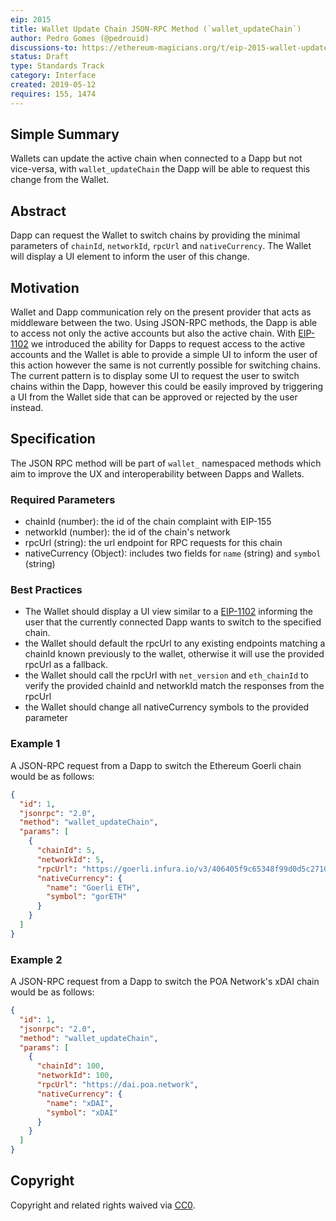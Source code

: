 ```yaml
---
eip: 2015
title: Wallet Update Chain JSON-RPC Method (`wallet_updateChain`)
author: Pedro Gomes (@pedrouid)
discussions-to: https://ethereum-magicians.org/t/eip-2015-wallet-update-chain-json-rpc-method-wallet-updatechain/3274
status: Draft
type: Standards Track
category: Interface
created: 2019-05-12
requires: 155, 1474
---
```


## Simple Summary

Wallets can update the active chain when connected to a Dapp but not vice-versa, with `wallet_updateChain` the Dapp will be able to request this change from the Wallet.

## Abstract

Dapp can request the Wallet to switch chains by providing the minimal parameters of `chainId`, `networkId`, `rpcUrl` and `nativeCurrency`. The Wallet will display a UI element to inform the user of this change.

## Motivation

Wallet and Dapp communication rely on the present provider that acts as middleware between the two. Using JSON-RPC methods, the Dapp is able to access not only the active accounts but also the active chain. With [EIP-1102](https://eips.ethereum.org/EIPS/eip-1102) we introduced the ability for Dapps to request access to the active accounts and the Wallet is able to provide a simple UI to inform the user of this action however the same is not currently possible for switching chains. The current pattern is to display some UI to request the user to switch chains within the Dapp, however this could be easily improved by triggering a UI from the Wallet side that can be approved or rejected by the user instead.

## Specification

The JSON RPC method will be part of `wallet_` namespaced methods which aim to improve the UX and interoperability between Dapps and Wallets.

### Required Parameters

- chainId (number): the id of the chain complaint with EIP-155
- networkId (number): the id of the chain's network
- rpcUrl (string): the url endpoint for RPC requests for this chain
- nativeCurrency (Object): includes two fields for `name` (string) and `symbol` (string)

### Best Practices

- The Wallet should display a UI view similar to a [EIP-1102](https://eips.ethereum.org/EIPS/eip-1102) informing the user that the currently connected Dapp wants to switch to the specified chain.
- the Wallet should default the rpcUrl to any existing endpoints matching a chainId known previously to the wallet, otherwise it will use the provided rpcUrl as a fallback.
- the Wallet should call the rpcUrl with `net_version` and `eth_chainId` to verify the provided chainId and networkId match the responses from the rpcUrl
- the Wallet should change all nativeCurrency symbols to the provided parameter

### Example 1

A JSON-RPC request from a Dapp to switch the Ethereum Goerli chain would be as follows:

```json
{
  "id": 1,
  "jsonrpc": "2.0",
  "method": "wallet_updateChain",
  "params": [
    {
      "chainId": 5,
      "networkId": 5,
      "rpcUrl": "https://goerli.infura.io/v3/406405f9c65348f99d0d5c27104b2213",
      "nativeCurrency": {
        "name": "Goerli ETH",
        "symbol": "gorETH"
      }
    }
  ]
}
```

### Example 2

A JSON-RPC request from a Dapp to switch the POA Network's xDAI chain would be as follows:

```json
{
  "id": 1,
  "jsonrpc": "2.0",
  "method": "wallet_updateChain",
  "params": [
    {
      "chainId": 100,
      "networkId": 100,
      "rpcUrl": "https://dai.poa.network",
      "nativeCurrency": {
        "name": "xDAI",
        "symbol": "xDAI"
      }
    }
  ]
}
```

## Copyright

Copyright and related rights waived via [CC0](https://creativecommons.org/publicdomain/zero/1.0/).
